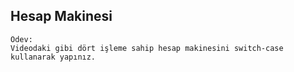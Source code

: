 ## Hesap Makinesi
    Ödev:
    Videodaki gibi dört işleme sahip hesap makinesini switch-case kullanarak yapınız.
    
